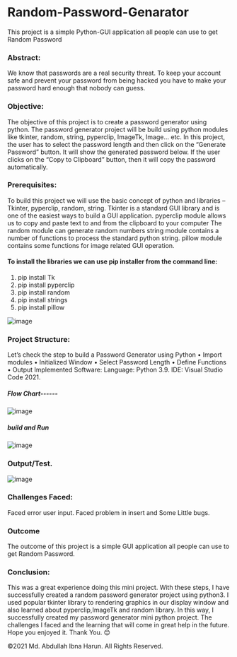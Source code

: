 # Random-Password-Genarator
This project is a simple Python-GUI application all people can use to get  Random Password

### Abstract:
We know that passwords are a real security threat. To keep your account safe and prevent your password from being hacked you have to make your password hard enough that nobody can guess.
### Objective:
The objective of this project is to create a password generator using python. The password generator project will be build using python modules like tkinter, random, string, pyperclip, ImageTk, Image... etc.
In this project, the user has to select the password length and then click on the “Generate Password” button. It will show the generated password below. If the user clicks on the “Copy to Clipboard” button, then it will copy the password automatically.

### Prerequisites:
To build this project we will use the basic concept of python and libraries – Tkinter, pyperclip, random, string.
	Tkinter is a standard GUI library and is one of the easiest ways to build a GUI application.
	pyperclip module allows us to copy and paste text to and from the clipboard to your computer
	The random module can generate random numbers
	string module contains a number of functions to process the standard python string.
	pillow module contains some functions for image related GUI operation.
  
#### To install the libraries we can use pip installer from the command line:

1)	pip install Tk
2)	pip install pyperclip
3)	pip install random
4)	pip install strings
5)	pip install pillow

![image](https://user-images.githubusercontent.com/60839928/128632188-3f3003b9-171d-4995-9596-b65634b88423.png)

### Project Structure:
Let’s check the step to build a Password Generator using Python
•	Import modules
•	Initialized Window
•	Select Password Length
•	Define Functions
•	Output
Implemented Software: 
	Language: Python 3.9.
	IDE: Visual Studio Code 2021. 
##### Flow Chart------

![image](https://user-images.githubusercontent.com/60839928/128632206-1fcbe838-70a9-4d8a-a020-a39e3024209d.png)

##### build and Run

![image](https://user-images.githubusercontent.com/60839928/128632231-0c6928df-ff85-4f74-8cfa-996b9fdebbfc.png)

### Output/Test.
![image](https://user-images.githubusercontent.com/60839928/128632316-21a6347e-f2bb-4d18-b912-d236b24a2cd3.png)

### Challenges Faced:
Faced error user input. Faced problem in insert and Some Little bugs.
### Outcome
The outcome of this project is a simple GUI application all people can use to get Random Password.

### Conclusion:
This was a great experience doing this mini project. With these steps, I have successfully created a random password generator project using python3. I used popular tkinter library to rendering graphics in our display window and also learned about pyperclip,ImageTk and random library. In this way, I successfully created my password generator mini python project. The challenges I faced and the learning that will come in great help in the future. Hope you enjoyed it.
Thank You. 😊




©2021 Md. Abdullah Ibna Harun. All Rights Reserved.
